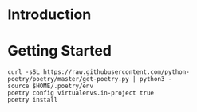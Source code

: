 # Introduction


# Getting Started

```
curl -sSL https://raw.githubusercontent.com/python-poetry/poetry/master/get-poetry.py | python3 -
source $HOME/.poetry/env
poetry config virtualenvs.in-project true
poetry install
```